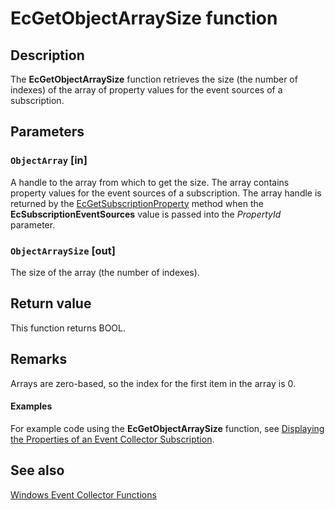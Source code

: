 # EcGetObjectArraySize function

## Description

The **EcGetObjectArraySize** function retrieves the size (the number of indexes) of the array of property values for the event sources of a subscription.

## Parameters

### `ObjectArray` [in]

A handle to the array from which to get the size. The array contains property values for the event sources of a subscription. The array handle is returned by the [EcGetSubscriptionProperty](https://learn.microsoft.com/windows/desktop/api/evcoll/nf-evcoll-ecgetsubscriptionproperty) method when the **EcSubscriptionEventSources** value is passed into the *PropertyId* parameter.

### `ObjectArraySize` [out]

The size of the array (the number of indexes).

## Return value

This function returns BOOL.

## Remarks

Arrays are zero-based, so the index for the first item in the array is 0.

#### Examples

For example code using the **EcGetObjectArraySize** function, see [Displaying the Properties of an Event Collector Subscription](https://learn.microsoft.com/windows/desktop/WEC/displaying-the-properties-of-an-event-collector-subscription).

## See also

[Windows Event Collector Functions](https://learn.microsoft.com/windows/desktop/WEC/windows-event-collector-functions)